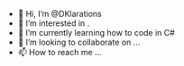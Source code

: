 - 👋 Hi, I’m @DKlarations
- 👀 I’m interested in .
- 🌱 I’m currently learning how to code in C#
- 💞️ I’m looking to collaborate on ...
- 📫 How to reach me ...

<!---
DKlarations/DKlarations is a ✨ special ✨ repository because its `README.md` (this file) appears on your GitHub profile.
You can click the Preview link to take a look at your changes.
--->
